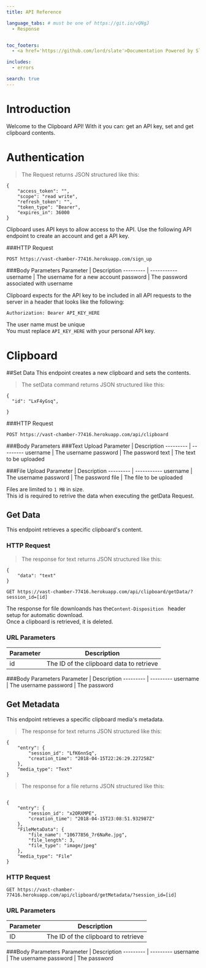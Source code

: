 ```yaml
---
title: API Reference

language_tabs: # must be one of https://git.io/vQNgJ
  - Response 


toc_footers:
  - <a href='https://github.com/lord/slate'>Documentation Powered by Slate</a>

includes:
  - errors

search: true
---
```


# Introduction

Welcome to the Clipboard API! With it you can: get an API key, set and get clipboard contents.




# Authentication

>The Request returns JSON structured like this:

```Response 
{
    "access_token": "",
    "scope": "read write",
    "refresh_token": "",
    "token_type": "Bearer",
    "expires_in": 36000
}
```

Clipboard uses API keys to allow access to the API. Use the following API endpoint to create an account and get a API key.


###HTTP Request

`POST https://vast-chamber-77416.herokuapp.com/sign_up`

###Body Parameters
Parameter  | Description
---------  | -----------
username  | The username for a new account
password  | The password associated with username


Clipboard expects for the API key to be included in all API requests to the server in a header that looks like the following:

`Authorization: Bearer API_KEY_HERE`

<aside class="warning">
The user name must be unique 
</aside>
<aside class="notice">
You must replace <code>API_KEY_HERE</code> with your personal API key.
</aside>

# Clipboard

##Set Data
This endpoint creates a new clipboard and sets the contents.

> The setData command returns JSON structured like this:

```Response
{
  "id": "LxF4yGsq",

}
```



###HTTP Request

`POST https://vast-chamber-77416.herokuapp.com/api/clipboard`

###Body Parameters
###Text Upload
Parameter   | Description
---------    | ---------
username        | The username 
password        |  The password
text            | The text to be uploaded 


###File Upload
Parameter  | Description
---------  | -----------
username        | The username 
password        |  The password
file | The file to be uploaded 

<aside class="warning">
Files are limited to <code>1 MB</code> in size.
</aside>

<aside class="notice">
This id is required to retrive the data when executing the getData Request.
</aside>



## Get Data

This endpoint retrieves a specific clipboard's content.


### HTTP Request
> The response for text returns JSON structured like this:

```Response
{
    "data": "text"
}
```

`GET https://vast-chamber-77416.herokuapp.com/api/clipboard/getData/?session_id=[id]`


<aside class="notice">
The response for file downloands has the<code>Content-Disposition </code> header setup for automatic download.
</aside>
<aside class="warning">
Once a clipboard is retrieved, it is deleted.
</aside>


### URL Parameters

Parameter | Description
--------- | -----------
id | The ID of the clipboard data to retrieve

###Body Parameters
Parameter   | Description
---------    | ---------
username        | The username 
password        |  The password


## Get Metadata
This endpoint retrieves a specific clipboard media's metadata.

> The response for text returns JSON structured like this:

```Response
{
    "entry": {
        "session_id": "LfK6nnSq",
        "creation_time": "2018-04-15T22:26:29.227258Z"
    },
    "media_type": "Text"
}
```

> The response for a file returns JSON structured like this:

```Response

{
    "entry": {
        "session_id": "x2ORXMPE",
        "creation_time": "2018-04-15T23:08:51.932987Z"
    },
    "FileMetaData": {
        "file_name": "10677856_7r6NaRe.jpg",
        "file_length": 3,
        "file_type": "image/jpeg"
    },
    "media_type": "File"
}
```




### HTTP Request

`GET https://vast-chamber-77416.herokuapp.com/api/clipboard/getMetadata/?session_id=[id]`

### URL Parameters

Parameter | Description
--------- | -----------
ID | The ID of the clipboard to retrieve

###Body Parameters
Parameter   | Description
---------    | ---------
username        | The username 
password        |  The password




